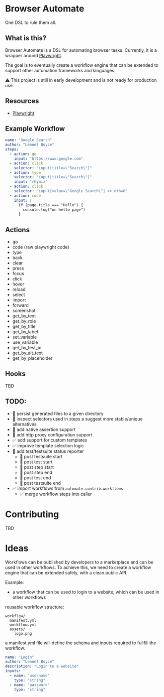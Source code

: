 # Browser Automate
One DSL to rule them all.


## What is this?
Browser Automate is a DSL for automating browser tasks. 
Currently, it is a wrapper around [Playwright](https://playwright.dev/docs/intro).

The goal is to eventually create a workflow engine that can be extended to support other automation frameworks and languages.


:warning: This project is still in early development and is not ready for production use.


## Resources
* [Playwright](https://playwright.dev/docs/intro)


## Example Workflow

```yaml
name: "Google Search"
author: "Lemuel Boyce"
steps:
  - action: go
    input: "https://www.google.com"
  - action: click
    selector: "input[title=\"Search\"]"
  - action: type
    selector: "input[title=\"Search\"]"
    input: "rhymiz"
  - action: click
    selector: "input[value=\"Google Search\"] >> nth=0"
  - action: code
    input: |
      if (page.title === "Hello") {
        console.log("on hello page")
      }
```


## Actions

* go
* code (raw playwright code)
* type
* back
* clear
* press
* focus
* click
* hover
* reload
* select
* import
* forward
* screenshot
* get_by_text
* get_by_role
* get_by_title
* get_by_label
* set_variable
* use_variable
* get_by_test_id
* get_by_alt_text
* get_by_placeholder


## Hooks
TBD


## TODO:
* 📝 persist generated files to a given directory
* 📝 inspect selectors used in steps a suggest more stable/unique alternatives
* 📝 add native assertion support
* 📝 add http proxy configuration support
* ✅ add support for custom templates
* ✅ improve template selection logic
* 📝 add test/testsuite status reporter
  * 📝 post testsuite start
  * 📝 post test start
  * 📝 post step start
  * 📝 post step end
  * 📝 post test end
  * 📝 post testsuite end
* ✅ import workflows from `automate.contrib.workflows`
  * ✅ merge workflow steps into caller

# Contributing
TBD

# Ideas
Workflows can be published by developers to a marketplace and can be used in other workflows.
To achieve this, we need to create a workflow engine that can be extended safely, with a clean public API.

Example:
* a workflow that can be used to login to a website, which can be used in other workflows


reusable workflow structure:

```directory
workflow/
  manifest.yml
  workflow.yml
  assets/
    logo.png
```

a manifest.yml file will define the schema and inputs required to fullfill the workflow.

```yaml
name: "Login"
author: "Lemuel Boyce"
description: "Login to a website"
inputs:
  - name: "username"
    type: "string"
  - name: "password"
    type: "string"
```
